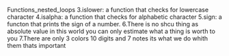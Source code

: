  Functions_nested_loops
3.islower:
a function that checks for lowercase character
4.isalpha:
a function that checks for alphabetic character
5.sign:
a functon that prints the sign of a number.
6.There is no shcu thing as absolute value in this world you can only estimate what a thing is worth to you
7.There are only 3 colors 10 digits and 7 notes its what we do whith them thats important

